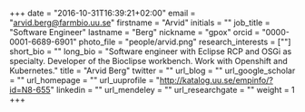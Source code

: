+++
date = "2016-10-31T16:39:21+02:00"
email = "arvid.berg@farmbio.uu.se"
firstname = "Arvid"
initials = ""
job_title = "Software Engineer"
lastname = "Berg"
nickname = "gpox"
orcid = "0000-0001-6689-6901"
photo_file = "people/arvid.png"
research_interests = [""]
short_bio = ""
long_bio = "Software engineer with Eclipse RCP and OSGi as specialty. Developer of the Bioclipse workbench. Work with Openshift and Kubernetes."
title = "Arvid Berg"
twitter = ""
url_blog = ""
url_google_scholar = ""
url_homepage = ""
url_uuprofile = "http://katalog.uu.se/empinfo/?id=N8-655"
linkedin = ""
url_mendeley = ""
url_researchgate = ""
weight = 1
+++

